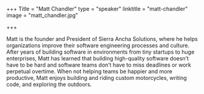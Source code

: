 +++
Title = "Matt Chandler"
type = "speaker"
linktitle = "matt-chandler"
image = "matt_chandler.jpg"

+++

Matt is the founder and President of Sierra Ancha Solutions, where he helps organizations improve their software engineering processes and culture. After years of building software in environments from tiny startups to huge enterprises, Matt has learned that building high-quality software doesn’t have to be hard and software teams don’t have to miss deadlines or work perpetual overtime. When not helping teams be happier and more productive, Matt enjoys building and riding custom motorcycles, writing code, and exploring the outdoors.
